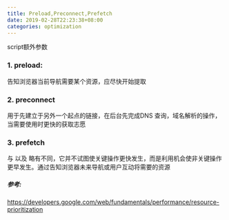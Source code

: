 ```yaml
---
title: Preload,Preconnect,Prefetch
date: 2019-02-28T22:23:38+08:00
categories: optimization
---
```


script额外参数
<!--more-->


### 1. preload:
<link rel="preload"> 告知浏览器当前导航需要某个资源，应尽快开始提取

### 2. preconnect
<link rel="preconnect"> 用于先建立于另外一个起点的链接，在后台先完成DNS 查询，域名解析的操作，当需要使用时更快的获取志愿

### 3. prefetch
<link rel="prefetch"> 与 <link rel="preload"> 以及 <link rel="preconnect"> 略有不同，它并不试图使关键操作更快发生，而是利用机会使非关键操作更早发生。通过告知浏览器未来导航或用户互动将需要的资源


##### 参考:
https://developers.google.com/web/fundamentals/performance/resource-prioritization